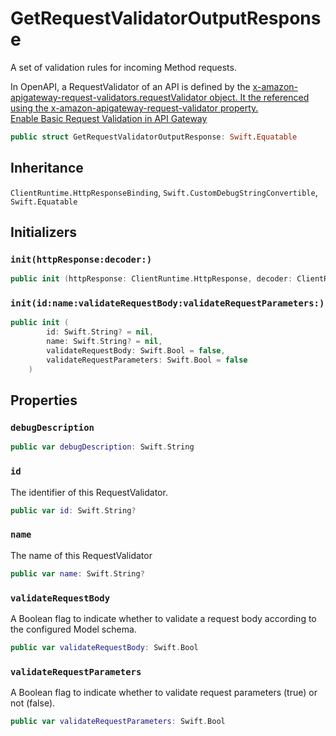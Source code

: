 # GetRequestValidatorOutputResponse

A set of validation rules for incoming Method requests.

<div class="remarks">
In OpenAPI, a RequestValidator of an API is defined by the <a href="https:​//docs.aws.amazon.com/apigateway/latest/developerguide/api-gateway-swagger-extensions.html#api-gateway-swagger-extensions-request-validators.requestValidator.html">x-amazon-apigateway-request-validators.requestValidator object. It the referenced using the <a href="https:​//docs.aws.amazon.com/apigateway/latest/developerguide/api-gateway-swagger-extensions.html#api-gateway-swagger-extensions-request-validator">x-amazon-apigateway-request-validator property.
</div>
<div class="seeAlso"><a href="https:​//docs.aws.amazon.com/apigateway/latest/developerguide/api-gateway-method-request-validation.html">Enable Basic Request Validation in API Gateway</div>

``` swift
public struct GetRequestValidatorOutputResponse: Swift.Equatable 
```

## Inheritance

`ClientRuntime.HttpResponseBinding`, `Swift.CustomDebugStringConvertible`, `Swift.Equatable`

## Initializers

### `init(httpResponse:decoder:)`

``` swift
public init (httpResponse: ClientRuntime.HttpResponse, decoder: ClientRuntime.ResponseDecoder? = nil) throws 
```

### `init(id:name:validateRequestBody:validateRequestParameters:)`

``` swift
public init (
        id: Swift.String? = nil,
        name: Swift.String? = nil,
        validateRequestBody: Swift.Bool = false,
        validateRequestParameters: Swift.Bool = false
    )
```

## Properties

### `debugDescription`

``` swift
public var debugDescription: Swift.String 
```

### `id`

The identifier of this RequestValidator.

``` swift
public var id: Swift.String?
```

### `name`

The name of this RequestValidator

``` swift
public var name: Swift.String?
```

### `validateRequestBody`

A Boolean flag to indicate whether to validate a request body according to the configured Model schema.

``` swift
public var validateRequestBody: Swift.Bool
```

### `validateRequestParameters`

A Boolean flag to indicate whether to validate request parameters (true) or not (false).

``` swift
public var validateRequestParameters: Swift.Bool
```
